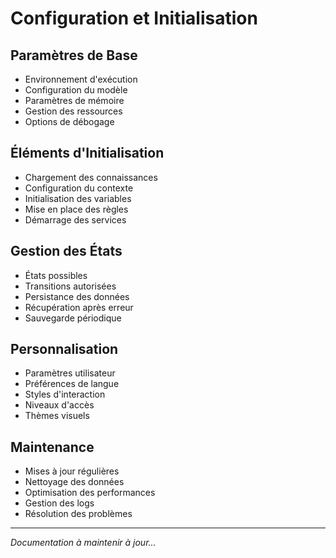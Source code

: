 # Configuration et Initialisation

## Paramètres de Base
- Environnement d'exécution
- Configuration du modèle
- Paramètres de mémoire
- Gestion des ressources
- Options de débogage

## Éléments d'Initialisation
- Chargement des connaissances
- Configuration du contexte
- Initialisation des variables
- Mise en place des règles
- Démarrage des services

## Gestion des États
- États possibles
- Transitions autorisées
- Persistance des données
- Récupération après erreur
- Sauvegarde périodique

## Personnalisation
- Paramètres utilisateur
- Préférences de langue
- Styles d'interaction
- Niveaux d'accès
- Thèmes visuels

## Maintenance
- Mises à jour régulières
- Nettoyage des données
- Optimisation des performances
- Gestion des logs
- Résolution des problèmes

---
*Documentation à maintenir à jour...* 